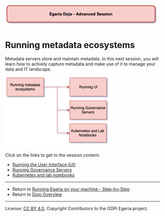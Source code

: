 <!-- SPDX-License-Identifier: CC-BY-4.0 -->
<!-- Copyright Contributors to the ODPi Egeria project 2020. -->

![Red - Advanced sessions](egeria-dojo-session-coding-red-advanced-session.png)

# Running metadata ecosystems

Metadata servers store and maintain metadata.  In this next session, you will learn how to
actively capture metadata and make use of it to manage your data and IT landscape.

![Running metadata ecosystems Content](egeria-dojo-day-1-3-3-running-metadata-ecosystems.png)

Click on the links to get to the session content:

* [Running the User Interface (UI)](egeria-dojo-day-1-3-3-1-running-ui.md)
* [Running Governance Servers](egeria-dojo-day-1-3-3-2-running-governance-servers.md)
* [Kubernetes and lab notebooks](egeria-dojo-day-1-3-3-3-kubernetes-and-labs.md)

----

* Return to [Running Egeria on your machine - Step-by-Step](egeria-dojo-day-1-3-running-egeria.md)
* Return to [Dojo Overview](.)

----
License: [CC BY 4.0](https://creativecommons.org/licenses/by/4.0/),
Copyright Contributors to the ODPi Egeria project.